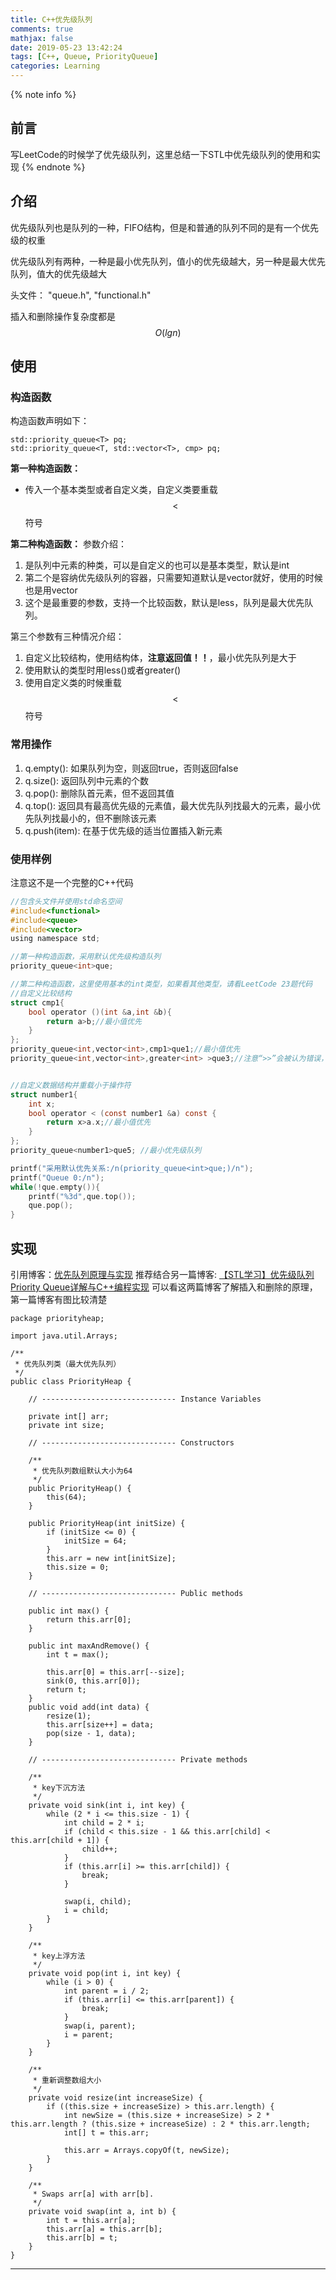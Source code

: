 ```yaml
---
title: C++优先级队列
comments: true
mathjax: false
date: 2019-05-23 13:42:24
tags: [C++, Queue, PriorityQueue]
categories: Learning
---
```


<meta name="referrer" content="no-referrer" />

{% note info %}
## 前言
写LeetCode的时候学了优先级队列，这里总结一下STL中优先级队列的使用和实现
{% endnote %}

<!--more-->

## 介绍

优先级队列也是队列的一种，FIFO结构，但是和普通的队列不同的是有一个优先级的权重

优先级队列有两种，一种是最小优先队列，值小的优先级越大，另一种是最大优先队列，值大的优先级越大

头文件： "queue.h", "functional.h"

插入和删除操作复杂度都是$$ O(lgn) $$

## 使用

### 构造函数
构造函数声明如下：
```
std::priority_queue<T> pq;
std::priority_queue<T, std::vector<T>, cmp> pq;
```

**第一种构造函数：**
- 传入一个基本类型或者自定义类，自定义类要重载$$ < $$符号

**第二种构造函数：**
参数介绍：
1. 是队列中元素的种类，可以是自定义的也可以是基本类型，默认是int
2. 第二个是容纳优先级队列的容器，只需要知道默认是vector就好，使用的时候也是用vector
3. 这个是最重要的参数，支持一个比较函数，默认是less，队列是最大优先队列。

第三个参数有三种情况介绍：
1. 自定义比较结构，使用结构体，**注意返回值！！**，最小优先队列是大于
2. 使用默认的类型时用less()或者greater()
3. 使用自定义类的时候重载$$ < $$符号

### 常用操作
1. q.empty(): 如果队列为空，则返回true，否则返回false
2. q.size():  返回队列中元素的个数
3. q.pop():   删除队首元素，但不返回其值
4. q.top():   返回具有最高优先级的元素值，最大优先队列找最大的元素，最小优先队列找最小的，但不删除该元素
5. q.push(item): 在基于优先级的适当位置插入新元素

### 使用样例
注意这不是一个完整的C++代码

```C
//包含头文件并使用std命名空间
#include<functional>
#include<queue>
#include<vector>
using namespace std;

//第一种构造函数，采用默认优先级构造队列
priority_queue<int>que;

//第二种构造函数，这里使用基本的int类型，如果看其他类型，请看LeetCode 23题代码
//自定义比较结构
struct cmp1{
    bool operator ()(int &a,int &b){
        return a>b;//最小值优先
    }
};
priority_queue<int,vector<int>,cmp1>que1;//最小值优先
priority_queue<int,vector<int>,greater<int> >que3;//注意“>>”会被认为错误，greater在functional头文件中


//自定义数据结构并重载小于操作符
struct number1{
    int x;
    bool operator < (const number1 &a) const {
        return x>a.x;//最小值优先
    }
};
priority_queue<number1>que5; //最小优先级队列

printf("采用默认优先关系:/n(priority_queue<int>que;)/n");
printf("Queue 0:/n");
while(!que.empty()){
    printf("%3d",que.top());
    que.pop();
}

```

## 实现
引用博客：[优先队列原理与实现](https://www.cnblogs.com/luoxn28/p/5616101.html)
推荐结合另一篇博客: [【STL学习】优先级队列Priority Queue详解与C++编程实现](https://blog.csdn.net/xiajun07061225/article/details/8556786)
可以看这两篇博客了解插入和删除的原理，第一篇博客有图比较清楚

```
package priorityheap;

import java.util.Arrays;

/**
 * 优先队列类（最大优先队列）
 */
public class PriorityHeap {

    // ------------------------------ Instance Variables

    private int[] arr;
    private int size;

    // ------------------------------ Constructors

    /**
     * 优先队列数组默认大小为64
     */
    public PriorityHeap() {
        this(64);
    }

    public PriorityHeap(int initSize) {
        if (initSize <= 0) {
            initSize = 64;
        }
        this.arr = new int[initSize];
        this.size = 0;
    }

    // ------------------------------ Public methods

    public int max() {
        return this.arr[0];
    }

    public int maxAndRemove() {
        int t = max();

        this.arr[0] = this.arr[--size];
        sink(0, this.arr[0]);
        return t;
    }
    public void add(int data) {
        resize(1);
        this.arr[size++] = data;
        pop(size - 1, data);
    }

    // ------------------------------ Private methods

    /**
     * key下沉方法
     */
    private void sink(int i, int key) {
        while (2 * i <= this.size - 1) {
            int child = 2 * i;
            if (child < this.size - 1 && this.arr[child] < this.arr[child + 1]) {
                child++;
            }
            if (this.arr[i] >= this.arr[child]) {
                break;
            }

            swap(i, child);
            i = child;
        }
    }

    /**
     * key上浮方法
     */
    private void pop(int i, int key) {
        while (i > 0) {
            int parent = i / 2;
            if (this.arr[i] <= this.arr[parent]) {
                break;
            }
            swap(i, parent);
            i = parent;
        }
    }

    /**
     * 重新调整数组大小
     */
    private void resize(int increaseSize) {
        if ((this.size + increaseSize) > this.arr.length) {
            int newSize = (this.size + increaseSize) > 2 * this.arr.length ? (this.size + increaseSize) : 2 * this.arr.length;
            int[] t = this.arr;

            this.arr = Arrays.copyOf(t, newSize);
        }
    }

    /**
     * Swaps arr[a] with arr[b].
     */
    private void swap(int a, int b) {
        int t = this.arr[a];
        this.arr[a] = this.arr[b];
        this.arr[b] = t;
    }
}
```

---------
